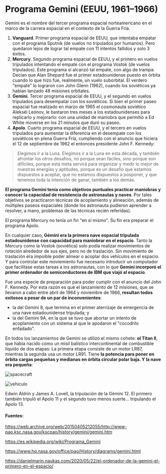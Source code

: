 # Programa Gemini (EEUU, 1961–1966)

Gemini es el nombre del tercer programa espacial norteamericano en el marco de la carrera espacial en el contexto de la Guerra Fría.

1. **Vanguard**. Primer programa espacial de EEUU, que intentaba empatar con el programa Sputnik (de vuelos no tripulados por humanos). Pero quedaron lejos de lograr tal empate con 11 intentos fallidos y solo 3 éxitos.
3. **Mercury**. Segundo programa espacial de EEUU, y el primero en vuelos tripulados intentando el empate con el programa Vostok (de vuelos tripulados). Este programa sí alcanzó tal empate, con algo de trampa: Decían que Alan Shepard fue el primer estadounidense puesto en órbita cuando lo que hizo fue, realmente, un vuelo suborbital. El verdero "empate" lo lograron con John Glenn (1962), cuando los soviéticos ya habían lanzado 48 misiones orbitales.
4. **Gemini**. Tercer programa espacial de EEUU, y el segundo en vuelos tripulados para desempatar con los soviéticos. Si bien el primer paseo espacial fue realizado en marzo de 1965 el cosmonauta soviético Alekséi Leónov, le bastaron tres meses a los estadounidenses para replicarlo y mejorarlo: con una unidad de maniobra que permitió a Ed White moverse en los 21 minutos que duró su paseo.
5. **Apolo**. Cuarto programa espacial de EEUU, y el tercero en vuelos tripulados para aumentar la diferencia en el desempate con los soviéticos en plena Guerra Fría, cumpliendo con el anuncio que hiciera el 12 de septiembre de 1962 el entonces presidente John F. Kennedy:
> Elegimos ir a la Luna. Elegimos ir a la Luna en esta década, y también afrontar los otros desafíos, no porque sean fáciles, sino porque son difíciles, porque esta meta servirá para organizar y medir lo mejor de nuestras energías y aptitudes, porque es un desafío que estamos dispuestos a aceptar, que no estamos dispuestos a posponer, y que tenemos toda la intención de ganar, también a los demás.

**El programa Gemini tenía como objetivos puntuales practicar maniobras y conocer la capacidad de resistencia de astronautas y naves**. Por tales objetivos se practicaron técnicas de acoplamiento y alineación, además de múltiples paseos espaciales (donde los astronauta pudieron aprender a resolver, a mano, problemas de las técnicas recién referidas). 

El programa Mercury no tenía un fin "en sí mismo". Su fin era preparar el programa Apolo. 

En cualquier caso, **Gémini era la primera nave espacial tripulada estadounidense con capacidad para maniobrar en el espacio**. Tanto la Mercury como la Vostok (soviética) solo podía realizar movimientos de rotación alrededor de sus ejes, pero no de traslación. Sin movimiento de traslación era impoible poder alinear o acoplar dos vehículos en el espacio. Y para controlar este moviemiento fue necesario introducir un computador que facilitase estas tareas a los astronautas, con lo que **Gemini incorporó el primer ordenador de semiconductores de IBM que viajó al espacio**.

Fue una especie de preparación para poder cumplir con el anuncio del John F. Kennedy. Por esta razón es que el lanzamiento de 12 misiones, que se llevaron a cabo entre abril de 1964 y noviembre de 1966, **resultan todos exitosos a pesar de un par de inconvenientes**: 

- la del Gemini 8, que termina en el primer aterrizaje de emergencia de una nave estadounidense tripulada; y 
- la del Gemini 9A, en la que se tuvo que abortar un intento de acoplamiento con un sistema al que le apodaron el "cocodrilo enfadado".

En todos los lanzamientos de Gemini se utilizó el mismo cohete: **el Titan II**, que había nacido como un misil balístico intercontinental de combustible líquido de dos etapas: La primera etapa consiste de un motor LR87, mientras la segunda usa un motor LR91. Tiene **la potencia para poner en órbita cargas pequeñas y medianas en órbita circular polar baja. Y la nave era pequeña**:

![spacecraft](https://www.hq.nasa.gov/office/pao/History/diagrams/gemini1.gif)

![vehiculo](https://danielmarin.naukas.com/files/2019/07/2-s66-46952-a.jpg)

Edwin Aldrin y James A. Lovell, la tripulación de la Gémini 12. El primero también tripuló el Apolo 11 y el segundo tuvo menos suerte… tripulando el Apolo 13.

#### Fuentes: 

https://web.archive.org/web/20150405212055/http://www-pao.ksc.nasa.gov/kscpao/history/gemini/gemini.htm

https://es.wikipedia.org/wiki/Programa_Gemini

https://www.hq.nasa.gov/office/pao/History/diagrams/gemini.html

https://danielmarin.naukas.com/2020/05/22/el-ordenador-de-la-gemini-el-primero-en-el-espacio/

